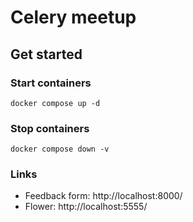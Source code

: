 # Celery meetup

## Get started

### Start containers

```shell
docker compose up -d
```

### Stop containers

```shell
docker compose down -v
```

### Links

* Feedback form: http://localhost:8000/
* Flower: http://localhost:5555/

